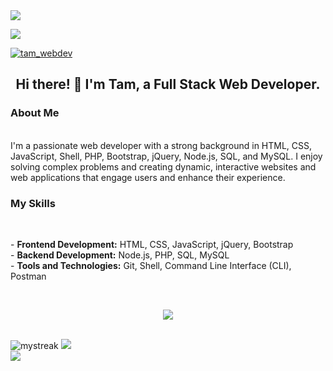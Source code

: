 <img src="https://github.com/halfrost/halfrost/blob/master/icons/header_.png" />

![](https://komarev.com/ghpvc/?username=Tam-BobManuel&color=blue)

<!-- FOLLOW ME -->
<a href="https://twitter.com/tam_webdev">
<img src="https://img.shields.io/twitter/follow/tam_webdev?logo=twitter&style=for-the-badge" alt="tam_webdev" />
</a>
<br>

<!--             MY ABOUT -->

<center><h2>Hi there! 👋 I'm Tam, a Full Stack Web Developer.</h2></center>
<h3>About Me</h3><br>
I'm a passionate web developer with a strong background in HTML, CSS, JavaScript, Shell, PHP, Bootstrap, jQuery, Node.js, SQL, and MySQL. I enjoy solving complex problems and creating dynamic, interactive websites and web applications that engage users and enhance their experience.

<h3>My Skills</h3><br>
<p>
  - <strong>Frontend Development:</strong> HTML, CSS, JavaScript, jQuery, Bootstrap <br>
  - <strong>Backend Development:</strong> Node.js, PHP, SQL, MySQL <br>
  - <strong>Tools and Technologies:</strong> Git, Shell, Command Line Interface (CLI), Postman<br>
</p>
<br>
<p align="center">
  <a href="https://skillicons.dev">
    <img src="https://skillicons.dev/icons?i=git,js,nodejs,jquery,css,netlify,react,postman,php,mysql" />
  </a>
</p>

<!--   STREAK     -->
<br>
<img style="display:inline-block" src="https://github-readme-streak-stats.herokuapp.com/?user=Tam-BobManuel&theme=tokyonight" alt="mystreak"/>
<picture style="display:inline-block">
  <source 
    srcset="https://github-readme-stats.vercel.app/api?username=Tam-BobManuel&show_icons=true&theme=dark"
    media="(prefers-color-scheme: dark)"
  />
  <source
    srcset="https://github-readme-stats.vercel.app/api?username=Tam-BobManuel&show_icons=true"
    media="(prefers-color-scheme: light), (prefers-color-scheme: no-preference)"
  />
  <img src="https://github-readme-stats.vercel.app/api?username=Tam-BobManuel&show_icons=true" />
</picture>

<br>
<!--   Github throphy -->
<img src="https://github-profile-trophy.vercel.app/?username=Tam-BobManuel&theme=juicyfresh&no-bg=true" />
<br>





<!---
Tam-BobManuel/Tam-BobManuel is a ✨ special ✨ repository because its `README.md` (this file) appears on your GitHub profile.
You can click the Preview link to take a look at your changes.
--->
